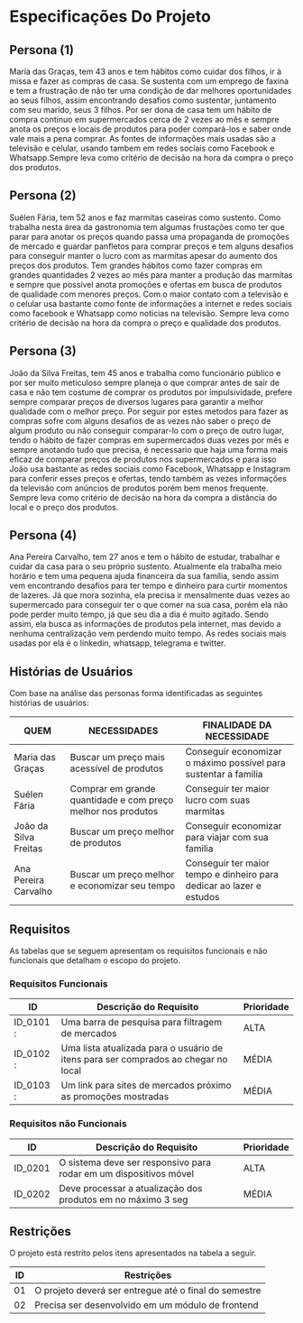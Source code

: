 # Especificações Do Projeto
## Persona (1)

Maria das Graças, tem 43 anos e tem hábitos como cuidar dos filhos, ir à missa e fazer as compras de casa. Se sustenta com um emprego de faxina
e tem a frustração de não ter uma condição de dar melhores oportunidades ao seus filhos, assim encontrando desafios como sustentar, juntamento com seu marido, seus
3 filhos. Por ser dona de casa tem um hábito de compra continuo em supermercados cerca de 2 vezes ao mês e sempre anota os preços e locais de produtos para poder
compará-los e saber onde vale mais a pena comprar. As fontes de informações mais usadas são a televisão e celular, usando tambem em redes sociais como Facebook e
Whatsapp.Sempre leva como critério de decisão na hora da compra o preço dos produtos.

## Persona (2)

Suélen Fária, tem 52 anos e faz marmitas caseiras como sustento. Como trabalha nesta área da gastronomia tem algumas frustações como ter que parar para anotar os
preços quando passa uma propaganda de promoções de mercado e guardar panfletos para comprar preços e tem alguns desafios para conseguir manter o lucro com as marmitas
apesar do aumento dos preços dos produtos. Tem grandes hábitos como fazer compras em grandes quantidades 2 vezes ao mês para manter a produção das marmitas e sempre
que possível anota promoções e ofertas em busca de produtos de qualidade com menores preços. Com o maior contato com a televisão e o celular usa bastante como fonte
de informações a internet e redes sociais como facebook e Whatsapp como noticias na televisão. Sempre leva como critério de decisão na hora da compra o preço e
qualidade dos produtos.

## Persona (3)

João da Silva Freitas, tem 45 anos e trabalha como funcionário público e por ser muito meticuloso sempre planeja o que comprar antes de sair de casa e não tem costume
de comprar os produtos por impulsividade, prefere sempre comparar preços de diversos lugares para garantir a melhor qualidade com o melhor preço. Por seguir por estes
metodos para fazer as compras sofre com alguns desafios de as vezes não saber o preço de algum produto ou não conseguir comparar-lo com o preço de outro lugar, tendo
o hábito de fazer compras em supermercados duas vezes por mês e sempre anotando tudo que precisa, é necessario que haja uma forma mais eficaz de comparar preços de
produtos nos supermercados e para isso João usa bastante as redes sociais como Facebook, Whatsapp e Instagram para conferir esses preços e ofertas, tendo também as
vezes informações da televisão com anúncios de produtos porém bem menos frequente. Sempre leva como critério de decisão na hora da compra a distância do local e o
preço dos produtos.

## Persona (4)

Ana Pereira Carvalho, tem 27 anos e tem o hábito de estudar, trabalhar e cuidar da casa para o seu próprio sustento. Atualmente ela trabalha meio horário e tem uma
pequena ajuda financeira da sua família, sendo assim vem encontrando desafios para ter tempo e dinheiro para curtir momentos de lazeres. Já que mora sozinha, ela
precisa ir mensalmente duas vezes ao supermercado para conseguir ter o que comer na sua casa, porém ela não pode perder muito tempo, já que seu dia a dia é muito
agitado. Sendo assim, ela busca as informações de produtos pela internet, mas devido a nenhuma centralização vem perdendo muito tempo. As redes sociais mais usadas
por ela é o linkedin, whatsapp, telegrama e twitter.

## Histórias de Usuários

Com base na análise das personas forma identificadas as seguintes histórias de usuários:

|      QUEM   |NECESSIDADES       |  FINALIDADE DA NECESSIDADE                     |
|-------------|-------------------|----------------------------------------------------------------|
|Maria das Graças| Buscar um preço mais acessível de produtos  | Conseguir economizar o máximo possível para sustentar a familia       |
|Suélen Fária | Comprar em grande quantidade e com preço melhor nos produtos | Conseguir ter maior lucro com suas marmitas           |
|João da Silva Freitas | Buscar um preço melhor de produtos  | Conseguir economizar para viajar com sua familia                        |
|Ana Pereira Carvalho  | Buscar um preço melhor e economizar seu tempo  | Conseguir ter maior tempo e dinheiro para dedicar ao lazer e estudos    |

## Requisitos

As tabelas que se seguem apresentam os requisitos funcionais e não funcionais que detalham o escopo do projeto.

### Requisitos Funcionais

|ID    | Descrição do Requisito  | Prioridade |
|------|-----------------------------------------|----|
|ID_0101 : | Uma barra de pesquisa para filtragem de mercados | ALTA | 
|ID_0102 : | Uma lista atualizada para o usuário de itens para ser comprados ao chegar no local | MÉDIA |
|ID_0103 : | Um link para sites de mercados próximo as promoções mostradas | MÉDIA |



### Requisitos não Funcionais

|ID     | Descrição do Requisito  |Prioridade |
|-------|-------------------------|----|
|ID_0201| O sistema deve ser responsivo para rodar em um dispositivos móvel | ALTA | 
|ID_0202| Deve processar a atualização dos produtos em no máximo 3 seg |  MÉDIA | 

## Restrições

O projeto está restrito pelos itens apresentados na tabela a seguir.

|ID| Restrições                                            |
|--|-------------------------------------------------------|
|01| O projeto deverá ser entregue até o final do semestre        |
|02| Precisa ser desenvolvido em um módulo de frontend            | 
